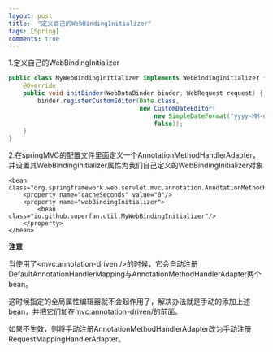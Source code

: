```yaml
---
layout: post
title:  "定义自己的WebBindingInitializer"
tags: [Spring]
comments: true
---
```

1.定义自己的WebBindingInitializer

```java
public class MyWebBindingInitializer implements WebBindingInitializer {  
    @Override  
    public void initBinder(WebDataBinder binder, WebRequest request) {  
        binder.registerCustomEditor(Date.class, 
                                    new CustomDateEditor(
                                        new SimpleDateFormat("yyyy-MM-dd"), 
                                        false));  
    }  
}  
```

2.在springMVC的配置文件里面定义一个AnnotationMethodHandlerAdapter，并设置其WebBindingInitializer属性为我们自己定义的WebBindingInitializer对象

```
<bean class="org.springframework.web.servlet.mvc.annotation.AnnotationMethodHandlerAdapter">  
    <property name="cacheSeconds" value="0"/>  
    <property name="webBindingInitializer">  
        <bean class="io.github.superfan.util.MyWebBindingInitializer"/>  
    </property>  
</bean>  
```

**注意**

当使用了<mvc:annotation-driven />的时候，它会自动注册DefaultAnnotationHandlerMapping与AnnotationMethodHandlerAdapter两个bean。

这时候指定的全局属性编辑器就不会起作用了，解决办法就是手动的添加上述bean，并把它们加在<mvc:annotation-driven/>的前面。

如果不生效，则将手动注册AnnotationMethodHandlerAdapter改为手动注册RequestMappingHandlerAdapter。
